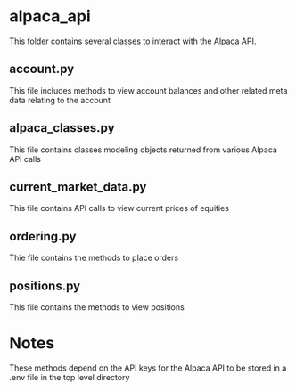 # alpaca_api

This folder contains several classes to interact with the Alpaca API.

## account.py

This file includes methods to view account balances and other related meta data relating to the account

## alpaca_classes.py

This file contains classes modeling objects returned from various Alpaca API calls

## current_market_data.py

This file contains API calls to view current prices of equities

## ordering.py

Thie file contains the methods to place orders

## positions.py

This file contains the methods to view positions

# Notes

These methods depend on the API keys for the Alpaca API to be stored in a .env file in the top level directory